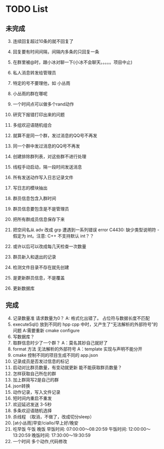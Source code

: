 # TODO List

## 未完成
3. 连续回复超过10条的就不回复了
3. 回复要有时间间隔，间隔内多条的只回复一条
3. 在群里被@时，跟小冰对聊一下(小冰不会聊天。。。。。项目中止)
3. 私人消息转发给管理员
3. 特定的号不要理他，如 小丛雨


1. 小丛雨的群在哪呢
1. 一个时间点可以做多个rand动作


2. 研究下报错打印出来的问题
2. 多组欢迎语随机组合

4. 就算不是同一个群，发过消息的QQ号不再发
4. 同一个群中发过消息的QQ号不再发
4. 创建排除群列表，对这些群不进行处理
4. 线程手动启动，隔一段时间发送消息
4. 所有发送动作写入日志记录文件
4. 写日志的模块抽出
4. 群员信息包含入群时间
4. 群员信息要包含是不是管理员
4. 把所有群成员信息保存下来   
4. 把空间名从 adv 改成 grp 遭遇到一系列错误  error C4430: 缺少类型说明符 - 假定为 int。注意: C++ 不支持默认 int？？
4. 或许以后可以改成每几天检查一次数量 
4. 群员新入和退出的记录
4. 检测文件目录不存在就先创建
4. 是更新群员信息，不是覆盖
4. 更新数据库


## 完成
4. 记录数量准  请求数量为0？ A: 格式化出错了。  占位符与数据长度不匹配
4. executeSql() 放到不同的 hpp cpp 中时，又产生了“无法解析的外部符号”的问题  A:需要重新 cmake configure
4. 写数据库？
4. 取群信息时少了一个群？   A：莫名其妙自己就好了
4. format 方法 无法解析的外部符号   A：template 实现与声明不能分开
0. cmake 控制不同的项目生成不同的 app.json
4. 记录成员是否发过信息的标记
4. 启动对比群员数量，有变动就更新  能不能获取群员数量？
4. 怎样获取自己所在的群
1. 加上群简写2是自己的群
1. json转换
1. 动作记录，写入文件记录
1. 短时间内重启不重发
2. 欢迎延迟发送 3-5秒
2. 多条欢迎语随机选择
1. 杀线程 （取消，不做了，改成切分sleep）
1. [at小丛雨]早安/ciallo/早上好/晚安
1. 吃早饭 午饭 晚饭  早饭时间: 07:00:00～08:20:59 午饭时间: 12:00:00～13:20:59 晚饭时间: 17:30:00～19:30:59
1. 一个时间 多个动作,代码修改